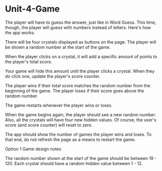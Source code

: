 # Unit-4-Game
The player will have to guess the answer, just like in Word Guess. This time, though, the player will guess with numbers instead of letters. 
Here's how the app works:

There will be four crystals displayed as buttons on the page.
The player will be shown a random number at the start of the game.

When the player clicks on a crystal, it will add a specific amount of points to the player's total score. 

Your game will hide this amount until the player clicks a crystal.
When they do click one, update the player's score counter.

The player wins if their total score matches the random number from the beginning of the game.
The player loses if their score goes above the random number.

The game restarts whenever the player wins or loses.

When the game begins again, the player should see a new random number. Also, all the crystals will have four new hidden values. Of course, the user's score (and score counter) will reset to zero.

The app should show the number of games the player wins and loses. To that end, do not refresh the page as a means to restart the game.

Option 1 Game design notes

The random number shown at the start of the game should be between 19 - 120.
Each crystal should have a random hidden value between 1 - 12.